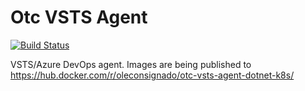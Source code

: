 # Otc VSTS Agent
[![Build Status](https://travis-ci.org/OleConsignado/otc-vsts-agent-dotnet-k8s.svg?branch=master)](https://travis-ci.org/OleConsignado/otc-vsts-agent-dotnet-k8s)

VSTS/Azure DevOps agent. Images are being published to https://hub.docker.com/r/oleconsignado/otc-vsts-agent-dotnet-k8s/
